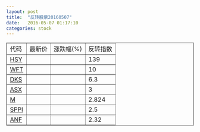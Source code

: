 ```yaml
---
layout: post
title:  "反转股票20160507"
date:   2016-05-07 01:17:10
categories: stock
---
```


<script type="text/javascript">
var stockList = []
stockList.push('gb_hsy');
stockList.push('gb_wft');
stockList.push('gb_dks');
stockList.push('gb_asx');
stockList.push('gb_m');
stockList.push('gb_sppi');
stockList.push('gb_anf');
</script>

<table border="1">
 <tr>
 <td>代码</td>
  <td>最新价</td>
  <td>涨跌幅(%)</td>
 <td>反转指数</td>
</tr>
  <tr id="hsy"><td><a href="http://stock.finance.sina.com.cn/usstock/quotes/HSY.html" target="_blank">HSY</a></td><td></td><td></td><td>139</td></tr>
  <tr id="wft"><td><a href="http://stock.finance.sina.com.cn/usstock/quotes/WFT.html" target="_blank">WFT</a></td><td></td><td></td><td>10</td></tr>
  <tr id="dks"><td><a href="http://stock.finance.sina.com.cn/usstock/quotes/DKS.html" target="_blank">DKS</a></td><td></td><td></td><td>6.3</td></tr>
  <tr id="asx"><td><a href="http://stock.finance.sina.com.cn/usstock/quotes/ASX.html" target="_blank">ASX</a></td><td></td><td></td><td>3</td></tr>
  <tr id="m"><td><a href="http://stock.finance.sina.com.cn/usstock/quotes/M.html" target="_blank">M</a></td><td></td><td></td><td>2.824</td></tr>
  <tr id="sppi"><td><a href="http://stock.finance.sina.com.cn/usstock/quotes/SPPI.html" target="_blank">SPPI</a></td><td></td><td></td><td>2.5</td></tr>
  <tr id="anf"><td><a href="http://stock.finance.sina.com.cn/usstock/quotes/ANF.html" target="_blank">ANF</a></td><td></td><td></td><td>2.32</td></tr>
</table>
